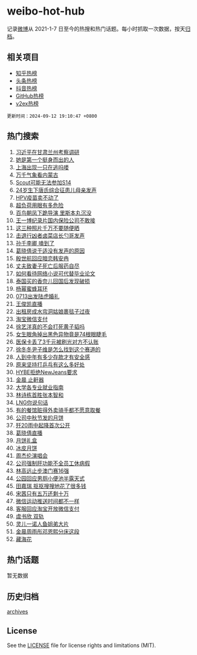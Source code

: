 # weibo-hot-hub

记录[微博](https://www.weibo.com)从 2021-1-7 日至今的热搜和热门话题。每小时抓取一次数据，按天[归档](archives)。

## 相关项目

- [知乎热榜](https://github.com/lonnyzhang423/zhihu-hot-hub)
- [头条热榜](https://github.com/lonnyzhang423/toutiao-hot-hub)
- [抖音热榜](https://github.com/lonnyzhang423/douyin-hot-hub)
- [GitHub热榜](https://github.com/lonnyzhang423/github-hot-hub)
- [v2ex热榜](https://github.com/lonnyzhang423/v2ex-hot-hub)


`更新时间：2024-09-12 19:10:47 +0800`

## 热门搜索

1. [习近平在甘肃兰州考察调研](https://m.weibo.cn/search?containerid=100103type%3D1%26t%3D10%26q%3D%23%E4%B9%A0%E8%BF%91%E5%B9%B3%E5%9C%A8%E7%94%98%E8%82%83%E5%85%B0%E5%B7%9E%E8%80%83%E5%AF%9F%E8%B0%83%E7%A0%94%23&stream_entry_id=51&isnewpage=1&extparam=seat%3D1%26q%3D%2523%25E4%25B9%25A0%25E8%25BF%2591%25E5%25B9%25B3%25E5%259C%25A8%25E7%2594%2598%25E8%2582%2583%25E5%2585%25B0%25E5%25B7%259E%25E8%2580%2583%25E5%25AF%259F%25E8%25B0%2583%25E7%25A0%2594%2523%26dgr%3D0%26cate%3D10103%26pos%3D0%26c_type%3D51%26filter_type%3Drealtimehot%26stream_entry_id%3D51%26display_time%3D1726139446%26pre_seqid%3D17261394460160123689319)
1. [她是第一个挺身而出的人](https://m.weibo.cn/search?containerid=100103type%3D1%26t%3D10%26q%3D%23%E5%A5%B9%E6%98%AF%E7%AC%AC%E4%B8%80%E4%B8%AA%E6%8C%BA%E8%BA%AB%E8%80%8C%E5%87%BA%E7%9A%84%E4%BA%BA%23&stream_entry_id=31&isnewpage=1&extparam=seat%3D1%26q%3D%2523%25E5%25A5%25B9%25E6%2598%25AF%25E7%25AC%25AC%25E4%25B8%2580%25E4%25B8%25AA%25E6%258C%25BA%25E8%25BA%25AB%25E8%2580%258C%25E5%2587%25BA%25E7%259A%2584%25E4%25BA%25BA%2523%26dgr%3D0%26flag%3D2%26filter_type%3Drealtimehot%26realpos%3D1%26c_type%3D31%26cate%3D5001%26band_rank%3D1%26lcate%3D5001%26pos%3D0%26stream_entry_id%3D31%26display_time%3D1726139446%26pre_seqid%3D17261394460160123689319)
1. [上海出现一只在逃吗喽](https://m.weibo.cn/search?containerid=100103type%3D1%26t%3D10%26q%3D%23%E4%B8%8A%E6%B5%B7%E5%87%BA%E7%8E%B0%E4%B8%80%E5%8F%AA%E5%9C%A8%E9%80%83%E5%90%97%E5%96%BD%23&stream_entry_id=31&isnewpage=1&extparam=seat%3D1%26q%3D%2523%25E4%25B8%258A%25E6%25B5%25B7%25E5%2587%25BA%25E7%258E%25B0%25E4%25B8%2580%25E5%258F%25AA%25E5%259C%25A8%25E9%2580%2583%25E5%2590%2597%25E5%2596%25BD%2523%26dgr%3D0%26flag%3D1%26filter_type%3Drealtimehot%26realpos%3D2%26c_type%3D31%26cate%3D5001%26band_rank%3D2%26lcate%3D5001%26pos%3D1%26stream_entry_id%3D31%26display_time%3D1726139446%26pre_seqid%3D17261394460160123689319)
1. [万千气象看内蒙古](https://m.weibo.cn/search?containerid=100103type%3D1%26t%3D10%26q%3D%23%E4%B8%87%E5%8D%83%E6%B0%94%E8%B1%A1%E7%9C%8B%E5%86%85%E8%92%99%E5%8F%A4%23&stream_entry_id=31&isnewpage=1&extparam=seat%3D1%26q%3D%2523%25E4%25B8%2587%25E5%258D%2583%25E6%25B0%2594%25E8%25B1%25A1%25E7%259C%258B%25E5%2586%2585%25E8%2592%2599%25E5%258F%25A4%2523%26dgr%3D0%26flag%3D0%26filter_type%3Drealtimehot%26realpos%3D3%26c_type%3D31%26cate%3D5001%26band_rank%3D3%26lcate%3D5001%26pos%3D2%26stream_entry_id%3D31%26display_time%3D1726139446%26pre_seqid%3D17261394460160123689319)
1. [Scout可能无法参加S14](https://m.weibo.cn/search?containerid=100103type%3D1%26t%3D10%26q%3DScout%E5%8F%AF%E8%83%BD%E6%97%A0%E6%B3%95%E5%8F%82%E5%8A%A0S14&stream_entry_id=31&isnewpage=1&extparam=seat%3D1%26q%3DScout%25E5%258F%25AF%25E8%2583%25BD%25E6%2597%25A0%25E6%25B3%2595%25E5%258F%2582%25E5%258A%25A0S14%26dgr%3D0%26flag%3D1%26filter_type%3Drealtimehot%26realpos%3D4%26c_type%3D31%26cate%3D5001%26band_rank%3D4%26lcate%3D5001%26pos%3D3%26stream_entry_id%3D31%26display_time%3D1726139446%26pre_seqid%3D17261394460160123689319)
1. [24岁生下唐氏综合征患儿母亲发声](https://m.weibo.cn/search?containerid=100103type%3D1%26t%3D10%26q%3D%2324%E5%B2%81%E7%94%9F%E4%B8%8B%E5%94%90%E6%B0%8F%E7%BB%BC%E5%90%88%E5%BE%81%E6%82%A3%E5%84%BF%E6%AF%8D%E4%BA%B2%E5%8F%91%E5%A3%B0%23&stream_entry_id=31&isnewpage=1&extparam=seat%3D1%26q%3D%252324%25E5%25B2%2581%25E7%2594%259F%25E4%25B8%258B%25E5%2594%2590%25E6%25B0%258F%25E7%25BB%25BC%25E5%2590%2588%25E5%25BE%2581%25E6%2582%25A3%25E5%2584%25BF%25E6%25AF%258D%25E4%25BA%25B2%25E5%258F%2591%25E5%25A3%25B0%2523%26dgr%3D0%26flag%3D2%26filter_type%3Drealtimehot%26realpos%3D5%26c_type%3D31%26cate%3D5001%26band_rank%3D5%26lcate%3D5001%26pos%3D4%26stream_entry_id%3D31%26display_time%3D1726139446%26pre_seqid%3D17261394460160123689319)
1. [HPV疫苗卖不动了](https://m.weibo.cn/search?containerid=100103type%3D1%26t%3D10%26q%3D%23HPV%E7%96%AB%E8%8B%97%E5%8D%96%E4%B8%8D%E5%8A%A8%E4%BA%86%23&stream_entry_id=31&isnewpage=1&extparam=seat%3D1%26q%3D%2523HPV%25E7%2596%25AB%25E8%258B%2597%25E5%258D%2596%25E4%25B8%258D%25E5%258A%25A8%25E4%25BA%2586%2523%26dgr%3D0%26flag%3D2%26filter_type%3Drealtimehot%26realpos%3D6%26c_type%3D31%26cate%3D5001%26band_rank%3D6%26lcate%3D5001%26pos%3D5%26stream_entry_id%3D31%26display_time%3D1726139446%26pre_seqid%3D17261394460160123689319)
1. [超负荷用眼有多危险](https://m.weibo.cn/search?containerid=100103type%3D1%26t%3D10%26q%3D%23%E8%B6%85%E8%B4%9F%E8%8D%B7%E7%94%A8%E7%9C%BC%E6%9C%89%E5%A4%9A%E5%8D%B1%E9%99%A9%23&stream_entry_id=31&isnewpage=1&extparam=seat%3D1%26q%3D%2523%25E8%25B6%2585%25E8%25B4%259F%25E8%258D%25B7%25E7%2594%25A8%25E7%259C%25BC%25E6%259C%2589%25E5%25A4%259A%25E5%258D%25B1%25E9%2599%25A9%2523%26dgr%3D0%26adid%3D254818%26filter_type%3Drealtimehot%26c_type%3D31%26is_ad_pos%3D1%26lcate%3D5001%26cate%3D5001%26band_rank%3D7%26pos%3D6%26topic_ad%3D1%26stream_entry_id%3D31%26display_time%3D1726139446%26pre_seqid%3D17261394460160123689319)
1. [百鸟朝凤下跪导演 里斯本丸沉没](https://m.weibo.cn/search?containerid=100103type%3D1%26t%3D10%26q%3D%E7%99%BE%E9%B8%9F%E6%9C%9D%E5%87%A4%E4%B8%8B%E8%B7%AA%E5%AF%BC%E6%BC%94+%E9%87%8C%E6%96%AF%E6%9C%AC%E4%B8%B8%E6%B2%89%E6%B2%A1&stream_entry_id=31&isnewpage=1&extparam=seat%3D1%26q%3D%25E7%2599%25BE%25E9%25B8%259F%25E6%259C%259D%25E5%2587%25A4%25E4%25B8%258B%25E8%25B7%25AA%25E5%25AF%25BC%25E6%25BC%2594%2520%25E9%2587%258C%25E6%2596%25AF%25E6%259C%25AC%25E4%25B8%25B8%25E6%25B2%2589%25E6%25B2%25A1%26dgr%3D0%26flag%3D2%26filter_type%3Drealtimehot%26realpos%3D7%26c_type%3D31%26cate%3D5001%26band_rank%3D7%26lcate%3D5001%26pos%3D7%26stream_entry_id%3D31%26display_time%3D1726139446%26pre_seqid%3D17261394460160123689319)
1. [王一博纪录片国内保险公司不敢接](https://m.weibo.cn/search?containerid=100103type%3D1%26t%3D10%26q%3D%E7%8E%8B%E4%B8%80%E5%8D%9A%E7%BA%AA%E5%BD%95%E7%89%87%E5%9B%BD%E5%86%85%E4%BF%9D%E9%99%A9%E5%85%AC%E5%8F%B8%E4%B8%8D%E6%95%A2%E6%8E%A5&stream_entry_id=31&isnewpage=1&extparam=seat%3D1%26q%3D%25E7%258E%258B%25E4%25B8%2580%25E5%258D%259A%25E7%25BA%25AA%25E5%25BD%2595%25E7%2589%2587%25E5%259B%25BD%25E5%2586%2585%25E4%25BF%259D%25E9%2599%25A9%25E5%2585%25AC%25E5%258F%25B8%25E4%25B8%258D%25E6%2595%25A2%25E6%258E%25A5%26dgr%3D0%26flag%3D1%26filter_type%3Drealtimehot%26realpos%3D8%26c_type%3D31%26cate%3D5001%26band_rank%3D8%26lcate%3D5001%26pos%3D8%26stream_entry_id%3D31%26display_time%3D1726139446%26pre_seqid%3D17261394460160123689319)
1. [这三种照片千万不要随便晒](https://m.weibo.cn/search?containerid=100103type%3D1%26t%3D10%26q%3D%23%E8%BF%99%E4%B8%89%E7%A7%8D%E7%85%A7%E7%89%87%E5%8D%83%E4%B8%87%E4%B8%8D%E8%A6%81%E9%9A%8F%E4%BE%BF%E6%99%92%23&stream_entry_id=31&isnewpage=1&extparam=seat%3D1%26q%3D%2523%25E8%25BF%2599%25E4%25B8%2589%25E7%25A7%258D%25E7%2585%25A7%25E7%2589%2587%25E5%258D%2583%25E4%25B8%2587%25E4%25B8%258D%25E8%25A6%2581%25E9%259A%258F%25E4%25BE%25BF%25E6%2599%2592%2523%26dgr%3D0%26flag%3D0%26filter_type%3Drealtimehot%26realpos%3D9%26c_type%3D31%26cate%3D5001%26band_rank%3D9%26lcate%3D5001%26pos%3D9%26stream_entry_id%3D31%26display_time%3D1726139446%26pre_seqid%3D17261394460160123689319)
1. [击退行凶者卤菜店长勺哥发声](https://m.weibo.cn/search?containerid=100103type%3D1%26t%3D10%26q%3D%23%E5%87%BB%E9%80%80%E8%A1%8C%E5%87%B6%E8%80%85%E5%8D%A4%E8%8F%9C%E5%BA%97%E9%95%BF%E5%8B%BA%E5%93%A5%E5%8F%91%E5%A3%B0%23&stream_entry_id=31&isnewpage=1&extparam=seat%3D1%26q%3D%2523%25E5%2587%25BB%25E9%2580%2580%25E8%25A1%258C%25E5%2587%25B6%25E8%2580%2585%25E5%258D%25A4%25E8%258F%259C%25E5%25BA%2597%25E9%2595%25BF%25E5%258B%25BA%25E5%2593%25A5%25E5%258F%2591%25E5%25A3%25B0%2523%26dgr%3D0%26flag%3D32768%26filter_type%3Drealtimehot%26realpos%3D10%26c_type%3D31%26cate%3D5001%26band_rank%3D10%26lcate%3D5001%26pos%3D10%26stream_entry_id%3D31%26display_time%3D1726139446%26pre_seqid%3D17261394460160123689319)
1. [孙千李卿 嗑到了](https://m.weibo.cn/search?containerid=100103type%3D1%26t%3D10%26q%3D%E5%AD%99%E5%8D%83%E6%9D%8E%E5%8D%BF+%E5%97%91%E5%88%B0%E4%BA%86&stream_entry_id=31&isnewpage=1&extparam=seat%3D1%26q%3D%25E5%25AD%2599%25E5%258D%2583%25E6%259D%258E%25E5%258D%25BF%2520%25E5%2597%2591%25E5%2588%25B0%25E4%25BA%2586%26dgr%3D0%26flag%3D1%26filter_type%3Drealtimehot%26realpos%3D11%26c_type%3D31%26cate%3D5001%26band_rank%3D11%26lcate%3D5001%26pos%3D11%26stream_entry_id%3D31%26display_time%3D1726139446%26pre_seqid%3D17261394460160123689319)
1. [葛晓倩说于适没有发声的原因](https://m.weibo.cn/search?containerid=100103type%3D1%26t%3D10%26q%3D%23%E8%91%9B%E6%99%93%E5%80%A9%E8%AF%B4%E4%BA%8E%E9%80%82%E6%B2%A1%E6%9C%89%E5%8F%91%E5%A3%B0%E7%9A%84%E5%8E%9F%E5%9B%A0%23&stream_entry_id=31&isnewpage=1&extparam=seat%3D1%26q%3D%2523%25E8%2591%259B%25E6%2599%2593%25E5%2580%25A9%25E8%25AF%25B4%25E4%25BA%258E%25E9%2580%2582%25E6%25B2%25A1%25E6%259C%2589%25E5%258F%2591%25E5%25A3%25B0%25E7%259A%2584%25E5%258E%259F%25E5%259B%25A0%2523%26dgr%3D0%26flag%3D1%26filter_type%3Drealtimehot%26realpos%3D12%26c_type%3D31%26cate%3D5001%26band_rank%3D12%26lcate%3D5001%26pos%3D12%26stream_entry_id%3D31%26display_time%3D1726139446%26pre_seqid%3D17261394460160123689319)
1. [殷世航回应暗恋韩安冉](https://m.weibo.cn/search?containerid=100103type%3D1%26t%3D10%26q%3D%23%E6%AE%B7%E4%B8%96%E8%88%AA%E5%9B%9E%E5%BA%94%E6%9A%97%E6%81%8B%E9%9F%A9%E5%AE%89%E5%86%89%23&stream_entry_id=31&isnewpage=1&extparam=seat%3D1%26q%3D%2523%25E6%25AE%25B7%25E4%25B8%2596%25E8%2588%25AA%25E5%259B%259E%25E5%25BA%2594%25E6%259A%2597%25E6%2581%258B%25E9%259F%25A9%25E5%25AE%2589%25E5%2586%2589%2523%26dgr%3D0%26flag%3D1%26filter_type%3Drealtimehot%26realpos%3D13%26c_type%3D31%26cate%3D5001%26band_rank%3D13%26lcate%3D5001%26pos%3D13%26stream_entry_id%3D31%26display_time%3D1726139446%26pre_seqid%3D17261394460160123689319)
1. [丈夫致妻子死亡后服药自尽](https://m.weibo.cn/search?containerid=100103type%3D1%26t%3D10%26q%3D%23%E4%B8%88%E5%A4%AB%E8%87%B4%E5%A6%BB%E5%AD%90%E6%AD%BB%E4%BA%A1%E5%90%8E%E6%9C%8D%E8%8D%AF%E8%87%AA%E5%B0%BD%23&stream_entry_id=31&isnewpage=1&extparam=seat%3D1%26q%3D%2523%25E4%25B8%2588%25E5%25A4%25AB%25E8%2587%25B4%25E5%25A6%25BB%25E5%25AD%2590%25E6%25AD%25BB%25E4%25BA%25A1%25E5%2590%258E%25E6%259C%258D%25E8%258D%25AF%25E8%2587%25AA%25E5%25B0%25BD%2523%26dgr%3D0%26flag%3D0%26filter_type%3Drealtimehot%26realpos%3D14%26c_type%3D31%26cate%3D5001%26band_rank%3D14%26lcate%3D5001%26pos%3D14%26stream_entry_id%3D31%26display_time%3D1726139446%26pre_seqid%3D17261394460160123689319)
1. [如何看待网络小说可代替毕业论文](https://m.weibo.cn/search?containerid=100103type%3D1%26t%3D10%26q%3D%23%E5%A6%82%E4%BD%95%E7%9C%8B%E5%BE%85%E7%BD%91%E7%BB%9C%E5%B0%8F%E8%AF%B4%E5%8F%AF%E4%BB%A3%E6%9B%BF%E6%AF%95%E4%B8%9A%E8%AE%BA%E6%96%87%23&stream_entry_id=31&isnewpage=1&extparam=seat%3D1%26q%3D%2523%25E5%25A6%2582%25E4%25BD%2595%25E7%259C%258B%25E5%25BE%2585%25E7%25BD%2591%25E7%25BB%259C%25E5%25B0%258F%25E8%25AF%25B4%25E5%258F%25AF%25E4%25BB%25A3%25E6%259B%25BF%25E6%25AF%2595%25E4%25B8%259A%25E8%25AE%25BA%25E6%2596%2587%2523%26dgr%3D0%26flag%3D1%26filter_type%3Drealtimehot%26realpos%3D15%26c_type%3D31%26cate%3D5001%26band_rank%3D15%26lcate%3D5001%26pos%3D15%26stream_entry_id%3D31%26display_time%3D1726139446%26pre_seqid%3D17261394460160123689319)
1. [泰国买的香奈儿回国后发现破损](https://m.weibo.cn/search?containerid=100103type%3D1%26t%3D10%26q%3D%23%E6%B3%B0%E5%9B%BD%E4%B9%B0%E7%9A%84%E9%A6%99%E5%A5%88%E5%84%BF%E5%9B%9E%E5%9B%BD%E5%90%8E%E5%8F%91%E7%8E%B0%E7%A0%B4%E6%8D%9F%23&stream_entry_id=31&isnewpage=1&extparam=seat%3D1%26q%3D%2523%25E6%25B3%25B0%25E5%259B%25BD%25E4%25B9%25B0%25E7%259A%2584%25E9%25A6%2599%25E5%25A5%2588%25E5%2584%25BF%25E5%259B%259E%25E5%259B%25BD%25E5%2590%258E%25E5%258F%2591%25E7%258E%25B0%25E7%25A0%25B4%25E6%258D%259F%2523%26dgr%3D0%26flag%3D1%26filter_type%3Drealtimehot%26realpos%3D16%26c_type%3D31%26cate%3D5001%26band_rank%3D16%26lcate%3D5001%26pos%3D16%26stream_entry_id%3D31%26display_time%3D1726139446%26pre_seqid%3D17261394460160123689319)
1. [杨幂蜜蜂耳环](https://m.weibo.cn/search?containerid=100103type%3D1%26t%3D10%26q%3D%23%E6%9D%A8%E5%B9%82%E8%9C%9C%E8%9C%82%E8%80%B3%E7%8E%AF%23&stream_entry_id=31&isnewpage=1&extparam=seat%3D1%26q%3D%2523%25E6%259D%25A8%25E5%25B9%2582%25E8%259C%259C%25E8%259C%2582%25E8%2580%25B3%25E7%258E%25AF%2523%26dgr%3D0%26flag%3D0%26filter_type%3Drealtimehot%26realpos%3D17%26c_type%3D31%26cate%3D5001%26band_rank%3D17%26lcate%3D5001%26pos%3D17%26stream_entry_id%3D31%26display_time%3D1726139446%26pre_seqid%3D17261394460160123689319)
1. [0713出发陆虎婚礼](https://m.weibo.cn/search?containerid=100103type%3D1%26t%3D10%26q%3D0713%E5%87%BA%E5%8F%91%E9%99%86%E8%99%8E%E5%A9%9A%E7%A4%BC&stream_entry_id=31&isnewpage=1&extparam=seat%3D1%26q%3D0713%25E5%2587%25BA%25E5%258F%2591%25E9%2599%2586%25E8%2599%258E%25E5%25A9%259A%25E7%25A4%25BC%26dgr%3D0%26flag%3D0%26filter_type%3Drealtimehot%26realpos%3D18%26c_type%3D31%26cate%3D5001%26band_rank%3D18%26lcate%3D5001%26pos%3D18%26stream_entry_id%3D31%26display_time%3D1726139446%26pre_seqid%3D17261394460160123689319)
1. [王俊凯直播](https://m.weibo.cn/search?containerid=100103type%3D1%26t%3D10%26q%3D%E7%8E%8B%E4%BF%8A%E5%87%AF%E7%9B%B4%E6%92%AD&stream_entry_id=31&isnewpage=1&extparam=seat%3D1%26q%3D%25E7%258E%258B%25E4%25BF%258A%25E5%2587%25AF%25E7%259B%25B4%25E6%2592%25AD%26dgr%3D0%26flag%3D1%26filter_type%3Drealtimehot%26realpos%3D19%26c_type%3D31%26cate%3D5001%26band_rank%3D19%26lcate%3D5001%26pos%3D19%26stream_entry_id%3D31%26display_time%3D1726139446%26pre_seqid%3D17261394460160123689319)
1. [出租房成水帘洞姑娘裹毯子过夜](https://m.weibo.cn/search?containerid=100103type%3D1%26t%3D10%26q%3D%23%E5%87%BA%E7%A7%9F%E6%88%BF%E6%88%90%E6%B0%B4%E5%B8%98%E6%B4%9E%E5%A7%91%E5%A8%98%E8%A3%B9%E6%AF%AF%E5%AD%90%E8%BF%87%E5%A4%9C%23&stream_entry_id=31&isnewpage=1&extparam=seat%3D1%26q%3D%2523%25E5%2587%25BA%25E7%25A7%259F%25E6%2588%25BF%25E6%2588%2590%25E6%25B0%25B4%25E5%25B8%2598%25E6%25B4%259E%25E5%25A7%2591%25E5%25A8%2598%25E8%25A3%25B9%25E6%25AF%25AF%25E5%25AD%2590%25E8%25BF%2587%25E5%25A4%259C%2523%26dgr%3D0%26flag%3D1%26filter_type%3Drealtimehot%26realpos%3D20%26c_type%3D31%26cate%3D5001%26band_rank%3D20%26lcate%3D5001%26pos%3D20%26stream_entry_id%3D31%26display_time%3D1726139446%26pre_seqid%3D17261394460160123689319)
1. [淘宝微信支付](https://m.weibo.cn/search?containerid=100103type%3D1%26t%3D10%26q%3D%E6%B7%98%E5%AE%9D%E5%BE%AE%E4%BF%A1%E6%94%AF%E4%BB%98&stream_entry_id=31&isnewpage=1&extparam=seat%3D1%26q%3D%25E6%25B7%2598%25E5%25AE%259D%25E5%25BE%25AE%25E4%25BF%25A1%25E6%2594%25AF%25E4%25BB%2598%26dgr%3D0%26flag%3D2%26filter_type%3Drealtimehot%26realpos%3D21%26c_type%3D31%26cate%3D5001%26band_rank%3D21%26lcate%3D5001%26pos%3D21%26stream_entry_id%3D31%26display_time%3D1726139446%26pre_seqid%3D17261394460160123689319)
1. [徐艺洋真的不会打死黄子韬吗](https://m.weibo.cn/search?containerid=100103type%3D1%26t%3D10%26q%3D%23%E5%BE%90%E8%89%BA%E6%B4%8B%E7%9C%9F%E7%9A%84%E4%B8%8D%E4%BC%9A%E6%89%93%E6%AD%BB%E9%BB%84%E5%AD%90%E9%9F%AC%E5%90%97%23&stream_entry_id=31&isnewpage=1&extparam=seat%3D1%26q%3D%2523%25E5%25BE%2590%25E8%2589%25BA%25E6%25B4%258B%25E7%259C%259F%25E7%259A%2584%25E4%25B8%258D%25E4%25BC%259A%25E6%2589%2593%25E6%25AD%25BB%25E9%25BB%2584%25E5%25AD%2590%25E9%259F%25AC%25E5%2590%2597%2523%26dgr%3D0%26flag%3D1%26filter_type%3Drealtimehot%26realpos%3D22%26c_type%3D31%26cate%3D5001%26band_rank%3D22%26lcate%3D5001%26pos%3D22%26stream_entry_id%3D31%26display_time%3D1726139446%26pre_seqid%3D17261394460160123689319)
1. [女生眼角掉出黑色异物竟是74根眼睫毛](https://m.weibo.cn/search?containerid=100103type%3D1%26t%3D10%26q%3D%23%E5%A5%B3%E7%94%9F%E7%9C%BC%E8%A7%92%E6%8E%89%E5%87%BA%E9%BB%91%E8%89%B2%E5%BC%82%E7%89%A9%E7%AB%9F%E6%98%AF74%E6%A0%B9%E7%9C%BC%E7%9D%AB%E6%AF%9B%23&stream_entry_id=31&isnewpage=1&extparam=seat%3D1%26q%3D%2523%25E5%25A5%25B3%25E7%2594%259F%25E7%259C%25BC%25E8%25A7%2592%25E6%258E%2589%25E5%2587%25BA%25E9%25BB%2591%25E8%2589%25B2%25E5%25BC%2582%25E7%2589%25A9%25E7%25AB%259F%25E6%2598%25AF74%25E6%25A0%25B9%25E7%259C%25BC%25E7%259D%25AB%25E6%25AF%259B%2523%26dgr%3D0%26flag%3D0%26filter_type%3Drealtimehot%26realpos%3D23%26c_type%3D31%26cate%3D5001%26band_rank%3D23%26lcate%3D5001%26pos%3D23%26stream_entry_id%3D31%26display_time%3D1726139446%26pre_seqid%3D17261394460160123689319)
1. [医保卡丢了3千元被刷光对方不认账](https://m.weibo.cn/search?containerid=100103type%3D1%26t%3D10%26q%3D%23%E5%8C%BB%E4%BF%9D%E5%8D%A1%E4%B8%A2%E4%BA%863%E5%8D%83%E5%85%83%E8%A2%AB%E5%88%B7%E5%85%89%E5%AF%B9%E6%96%B9%E4%B8%8D%E8%AE%A4%E8%B4%A6%23&stream_entry_id=31&isnewpage=1&extparam=seat%3D1%26q%3D%2523%25E5%258C%25BB%25E4%25BF%259D%25E5%258D%25A1%25E4%25B8%25A2%25E4%25BA%25863%25E5%258D%2583%25E5%2585%2583%25E8%25A2%25AB%25E5%2588%25B7%25E5%2585%2589%25E5%25AF%25B9%25E6%2596%25B9%25E4%25B8%258D%25E8%25AE%25A4%25E8%25B4%25A6%2523%26dgr%3D0%26flag%3D0%26filter_type%3Drealtimehot%26realpos%3D24%26c_type%3D31%26cate%3D5001%26band_rank%3D24%26lcate%3D5001%26pos%3D24%26stream_entry_id%3D31%26display_time%3D1726139446%26pre_seqid%3D17261394460160123689319)
1. [徐冬冬尹子维是怎么找到这个赛道的](https://m.weibo.cn/search?containerid=100103type%3D1%26t%3D10%26q%3D%E5%BE%90%E5%86%AC%E5%86%AC%E5%B0%B9%E5%AD%90%E7%BB%B4%E6%98%AF%E6%80%8E%E4%B9%88%E6%89%BE%E5%88%B0%E8%BF%99%E4%B8%AA%E8%B5%9B%E9%81%93%E7%9A%84&stream_entry_id=31&isnewpage=1&extparam=seat%3D1%26q%3D%25E5%25BE%2590%25E5%2586%25AC%25E5%2586%25AC%25E5%25B0%25B9%25E5%25AD%2590%25E7%25BB%25B4%25E6%2598%25AF%25E6%2580%258E%25E4%25B9%2588%25E6%2589%25BE%25E5%2588%25B0%25E8%25BF%2599%25E4%25B8%25AA%25E8%25B5%259B%25E9%2581%2593%25E7%259A%2584%26dgr%3D0%26flag%3D1%26filter_type%3Drealtimehot%26realpos%3D25%26c_type%3D31%26cate%3D5001%26band_rank%3D25%26lcate%3D5001%26pos%3D25%26stream_entry_id%3D31%26display_time%3D1726139446%26pre_seqid%3D17261394460160123689319)
1. [人到中年有多少存款才有安全感](https://m.weibo.cn/search?containerid=100103type%3D1%26t%3D10%26q%3D%23%E4%BA%BA%E5%88%B0%E4%B8%AD%E5%B9%B4%E6%9C%89%E5%A4%9A%E5%B0%91%E5%AD%98%E6%AC%BE%E6%89%8D%E6%9C%89%E5%AE%89%E5%85%A8%E6%84%9F%23&stream_entry_id=31&isnewpage=1&extparam=seat%3D1%26q%3D%2523%25E4%25BA%25BA%25E5%2588%25B0%25E4%25B8%25AD%25E5%25B9%25B4%25E6%259C%2589%25E5%25A4%259A%25E5%25B0%2591%25E5%25AD%2598%25E6%25AC%25BE%25E6%2589%258D%25E6%259C%2589%25E5%25AE%2589%25E5%2585%25A8%25E6%2584%259F%2523%26dgr%3D0%26flag%3D0%26filter_type%3Drealtimehot%26realpos%3D26%26c_type%3D31%26cate%3D5001%26band_rank%3D26%26lcate%3D5001%26pos%3D26%26stream_entry_id%3D31%26display_time%3D1726139446%26pre_seqid%3D17261394460160123689319)
1. [原来坚持打乒乓有这么多好处](https://m.weibo.cn/search?containerid=100103type%3D1%26t%3D10%26q%3D%23%E5%8E%9F%E6%9D%A5%E5%9D%9A%E6%8C%81%E6%89%93%E4%B9%92%E4%B9%93%E6%9C%89%E8%BF%99%E4%B9%88%E5%A4%9A%E5%A5%BD%E5%A4%84%23&stream_entry_id=31&isnewpage=1&extparam=seat%3D1%26q%3D%2523%25E5%258E%259F%25E6%259D%25A5%25E5%259D%259A%25E6%258C%2581%25E6%2589%2593%25E4%25B9%2592%25E4%25B9%2593%25E6%259C%2589%25E8%25BF%2599%25E4%25B9%2588%25E5%25A4%259A%25E5%25A5%25BD%25E5%25A4%2584%2523%26dgr%3D0%26flag%3D1%26filter_type%3Drealtimehot%26realpos%3D27%26c_type%3D31%26cate%3D5001%26band_rank%3D27%26lcate%3D5001%26pos%3D27%26stream_entry_id%3D31%26display_time%3D1726139446%26pre_seqid%3D17261394460160123689319)
1. [HYBE拒绝NewJeans要求](https://m.weibo.cn/search?containerid=100103type%3D1%26t%3D10%26q%3D%23HYBE%E6%8B%92%E7%BB%9DNewJeans%E8%A6%81%E6%B1%82%23&stream_entry_id=31&isnewpage=1&extparam=seat%3D1%26q%3D%2523HYBE%25E6%258B%2592%25E7%25BB%259DNewJeans%25E8%25A6%2581%25E6%25B1%2582%2523%26dgr%3D0%26flag%3D0%26filter_type%3Drealtimehot%26realpos%3D28%26c_type%3D31%26cate%3D5001%26band_rank%3D28%26lcate%3D5001%26pos%3D28%26stream_entry_id%3D31%26display_time%3D1726139446%26pre_seqid%3D17261394460160123689319)
1. [金晨 止鼾器](https://m.weibo.cn/search?containerid=100103type%3D1%26t%3D10%26q%3D%E9%87%91%E6%99%A8+%E6%AD%A2%E9%BC%BE%E5%99%A8&stream_entry_id=31&isnewpage=1&extparam=seat%3D1%26q%3D%25E9%2587%2591%25E6%2599%25A8%2520%25E6%25AD%25A2%25E9%25BC%25BE%25E5%2599%25A8%26dgr%3D0%26flag%3D0%26filter_type%3Drealtimehot%26realpos%3D29%26c_type%3D31%26cate%3D5001%26band_rank%3D29%26lcate%3D5001%26pos%3D29%26stream_entry_id%3D31%26display_time%3D1726139446%26pre_seqid%3D17261394460160123689319)
1. [大学各专业就业指南](https://m.weibo.cn/search?containerid=100103type%3D1%26t%3D10%26q%3D%E5%A4%A7%E5%AD%A6%E5%90%84%E4%B8%93%E4%B8%9A%E5%B0%B1%E4%B8%9A%E6%8C%87%E5%8D%97&stream_entry_id=31&isnewpage=1&extparam=seat%3D1%26q%3D%25E5%25A4%25A7%25E5%25AD%25A6%25E5%2590%2584%25E4%25B8%2593%25E4%25B8%259A%25E5%25B0%25B1%25E4%25B8%259A%25E6%258C%2587%25E5%258D%2597%26dgr%3D0%26flag%3D1%26filter_type%3Drealtimehot%26realpos%3D30%26c_type%3D31%26cate%3D5001%26band_rank%3D30%26lcate%3D5001%26pos%3D30%26stream_entry_id%3D31%26display_time%3D1726139446%26pre_seqid%3D17261394460160123689319)
1. [林诗栋首胜张本智和](https://m.weibo.cn/search?containerid=100103type%3D1%26t%3D10%26q%3D%23%E6%9E%97%E8%AF%97%E6%A0%8B%E9%A6%96%E8%83%9C%E5%BC%A0%E6%9C%AC%E6%99%BA%E5%92%8C%23&stream_entry_id=31&isnewpage=1&extparam=seat%3D1%26q%3D%2523%25E6%259E%2597%25E8%25AF%2597%25E6%25A0%258B%25E9%25A6%2596%25E8%2583%259C%25E5%25BC%25A0%25E6%259C%25AC%25E6%2599%25BA%25E5%2592%258C%2523%26dgr%3D0%26flag%3D0%26filter_type%3Drealtimehot%26realpos%3D31%26c_type%3D31%26cate%3D5001%26band_rank%3D31%26lcate%3D5001%26pos%3D31%26stream_entry_id%3D31%26display_time%3D1726139446%26pre_seqid%3D17261394460160123689319)
1. [LNG你说句话](https://m.weibo.cn/search?containerid=100103type%3D1%26t%3D10%26q%3DLNG%E4%BD%A0%E8%AF%B4%E5%8F%A5%E8%AF%9D&stream_entry_id=31&isnewpage=1&extparam=seat%3D1%26q%3DLNG%25E4%25BD%25A0%25E8%25AF%25B4%25E5%258F%25A5%25E8%25AF%259D%26dgr%3D0%26flag%3D1%26filter_type%3Drealtimehot%26realpos%3D32%26c_type%3D31%26cate%3D5001%26band_rank%3D32%26lcate%3D5001%26pos%3D32%26stream_entry_id%3D31%26display_time%3D1726139446%26pre_seqid%3D17261394460160123689319)
1. [有的餐馆脏得外卖骑手都不愿意取餐](https://m.weibo.cn/search?containerid=100103type%3D1%26t%3D10%26q%3D%23%E6%9C%89%E7%9A%84%E9%A4%90%E9%A6%86%E8%84%8F%E5%BE%97%E5%A4%96%E5%8D%96%E9%AA%91%E6%89%8B%E9%83%BD%E4%B8%8D%E6%84%BF%E6%84%8F%E5%8F%96%E9%A4%90%23&stream_entry_id=31&isnewpage=1&extparam=seat%3D1%26q%3D%2523%25E6%259C%2589%25E7%259A%2584%25E9%25A4%2590%25E9%25A6%2586%25E8%2584%258F%25E5%25BE%2597%25E5%25A4%2596%25E5%258D%2596%25E9%25AA%2591%25E6%2589%258B%25E9%2583%25BD%25E4%25B8%258D%25E6%2584%25BF%25E6%2584%258F%25E5%258F%2596%25E9%25A4%2590%2523%26dgr%3D0%26flag%3D0%26filter_type%3Drealtimehot%26realpos%3D33%26c_type%3D31%26cate%3D5001%26band_rank%3D33%26lcate%3D5001%26pos%3D33%26stream_entry_id%3D31%26display_time%3D1726139446%26pre_seqid%3D17261394460160123689319)
1. [公司中秋节发的月饼](https://m.weibo.cn/search?containerid=100103type%3D1%26t%3D10%26q%3D%E5%85%AC%E5%8F%B8%E4%B8%AD%E7%A7%8B%E8%8A%82%E5%8F%91%E7%9A%84%E6%9C%88%E9%A5%BC&stream_entry_id=31&isnewpage=1&extparam=seat%3D1%26q%3D%25E5%2585%25AC%25E5%258F%25B8%25E4%25B8%25AD%25E7%25A7%258B%25E8%258A%2582%25E5%258F%2591%25E7%259A%2584%25E6%259C%2588%25E9%25A5%25BC%26dgr%3D0%26flag%3D1%26filter_type%3Drealtimehot%26realpos%3D34%26c_type%3D31%26cate%3D5001%26band_rank%3D34%26lcate%3D5001%26pos%3D34%26stream_entry_id%3D31%26display_time%3D1726139446%26pre_seqid%3D17261394460160123689319)
1. [歼20雨中起降首次公开](https://m.weibo.cn/search?containerid=100103type%3D1%26t%3D10%26q%3D%23%E6%AD%BC20%E9%9B%A8%E4%B8%AD%E8%B5%B7%E9%99%8D%E9%A6%96%E6%AC%A1%E5%85%AC%E5%BC%80%23&stream_entry_id=31&isnewpage=1&extparam=seat%3D1%26q%3D%2523%25E6%25AD%25BC20%25E9%259B%25A8%25E4%25B8%25AD%25E8%25B5%25B7%25E9%2599%258D%25E9%25A6%2596%25E6%25AC%25A1%25E5%2585%25AC%25E5%25BC%2580%2523%26dgr%3D0%26flag%3D1%26filter_type%3Drealtimehot%26realpos%3D35%26c_type%3D31%26cate%3D5001%26band_rank%3D35%26lcate%3D5001%26pos%3D35%26stream_entry_id%3D31%26display_time%3D1726139446%26pre_seqid%3D17261394460160123689319)
1. [葛晓倩直播](https://m.weibo.cn/search?containerid=100103type%3D1%26t%3D10%26q%3D%23%E8%91%9B%E6%99%93%E5%80%A9%E7%9B%B4%E6%92%AD%23&stream_entry_id=31&isnewpage=1&extparam=seat%3D1%26q%3D%2523%25E8%2591%259B%25E6%2599%2593%25E5%2580%25A9%25E7%259B%25B4%25E6%2592%25AD%2523%26dgr%3D0%26flag%3D1%26filter_type%3Drealtimehot%26realpos%3D36%26c_type%3D31%26cate%3D5001%26band_rank%3D36%26lcate%3D5001%26pos%3D36%26stream_entry_id%3D31%26display_time%3D1726139446%26pre_seqid%3D17261394460160123689319)
1. [月饼礼盒](https://m.weibo.cn/search?containerid=100103type%3D1%26t%3D10%26q%3D%E6%9C%88%E9%A5%BC%E7%A4%BC%E7%9B%92&stream_entry_id=31&isnewpage=1&extparam=seat%3D1%26q%3D%25E6%259C%2588%25E9%25A5%25BC%25E7%25A4%25BC%25E7%259B%2592%26dgr%3D0%26flag%3D1%26filter_type%3Drealtimehot%26realpos%3D37%26c_type%3D31%26cate%3D5001%26band_rank%3D37%26lcate%3D5001%26pos%3D37%26stream_entry_id%3D31%26display_time%3D1726139446%26pre_seqid%3D17261394460160123689319)
1. [冰皮月饼](https://m.weibo.cn/search?containerid=100103type%3D1%26t%3D10%26q%3D%E5%86%B0%E7%9A%AE%E6%9C%88%E9%A5%BC&stream_entry_id=31&isnewpage=1&extparam=seat%3D1%26q%3D%25E5%2586%25B0%25E7%259A%25AE%25E6%259C%2588%25E9%25A5%25BC%26dgr%3D0%26flag%3D1%26filter_type%3Drealtimehot%26realpos%3D38%26c_type%3D31%26cate%3D5001%26band_rank%3D38%26lcate%3D5001%26pos%3D38%26stream_entry_id%3D31%26display_time%3D1726139446%26pre_seqid%3D17261394460160123689319)
1. [周杰伦演唱会](https://m.weibo.cn/search?containerid=100103type%3D1%26t%3D10%26q%3D%E5%91%A8%E6%9D%B0%E4%BC%A6%E6%BC%94%E5%94%B1%E4%BC%9A&stream_entry_id=31&isnewpage=1&extparam=seat%3D1%26q%3D%25E5%2591%25A8%25E6%259D%25B0%25E4%25BC%25A6%25E6%25BC%2594%25E5%2594%25B1%25E4%25BC%259A%26dgr%3D0%26flag%3D1%26filter_type%3Drealtimehot%26realpos%3D39%26c_type%3D31%26cate%3D5001%26band_rank%3D39%26lcate%3D5001%26pos%3D39%26stream_entry_id%3D31%26display_time%3D1726139446%26pre_seqid%3D17261394460160123689319)
1. [公司强制肝功能不全员工休病假](https://m.weibo.cn/search?containerid=100103type%3D1%26t%3D10%26q%3D%23%E5%85%AC%E5%8F%B8%E5%BC%BA%E5%88%B6%E8%82%9D%E5%8A%9F%E8%83%BD%E4%B8%8D%E5%85%A8%E5%91%98%E5%B7%A5%E4%BC%91%E7%97%85%E5%81%87%23&stream_entry_id=31&isnewpage=1&extparam=seat%3D1%26q%3D%2523%25E5%2585%25AC%25E5%258F%25B8%25E5%25BC%25BA%25E5%2588%25B6%25E8%2582%259D%25E5%258A%259F%25E8%2583%25BD%25E4%25B8%258D%25E5%2585%25A8%25E5%2591%2598%25E5%25B7%25A5%25E4%25BC%2591%25E7%2597%2585%25E5%2581%2587%2523%26dgr%3D0%26flag%3D1%26filter_type%3Drealtimehot%26realpos%3D40%26c_type%3D31%26cate%3D5001%26band_rank%3D40%26lcate%3D5001%26pos%3D40%26stream_entry_id%3D31%26display_time%3D1726139446%26pre_seqid%3D17261394460160123689319)
1. [林高远止步澳门赛16强](https://m.weibo.cn/search?containerid=100103type%3D1%26t%3D10%26q%3D%23%E6%9E%97%E9%AB%98%E8%BF%9C%E6%AD%A2%E6%AD%A5%E6%BE%B3%E9%97%A8%E8%B5%9B16%E5%BC%BA%23&stream_entry_id=31&isnewpage=1&extparam=seat%3D1%26q%3D%2523%25E6%259E%2597%25E9%25AB%2598%25E8%25BF%259C%25E6%25AD%25A2%25E6%25AD%25A5%25E6%25BE%25B3%25E9%2597%25A8%25E8%25B5%259B16%25E5%25BC%25BA%2523%26dgr%3D0%26flag%3D0%26filter_type%3Drealtimehot%26realpos%3D41%26c_type%3D31%26cate%3D5001%26band_rank%3D41%26lcate%3D5001%26pos%3D41%26stream_entry_id%3D31%26display_time%3D1726139446%26pre_seqid%3D17261394460160123689319)
1. [公园回应男厕小便池半露天式](https://m.weibo.cn/search?containerid=100103type%3D1%26t%3D10%26q%3D%23%E5%85%AC%E5%9B%AD%E5%9B%9E%E5%BA%94%E7%94%B7%E5%8E%95%E5%B0%8F%E4%BE%BF%E6%B1%A0%E5%8D%8A%E9%9C%B2%E5%A4%A9%E5%BC%8F%23&stream_entry_id=31&isnewpage=1&extparam=seat%3D1%26q%3D%2523%25E5%2585%25AC%25E5%259B%25AD%25E5%259B%259E%25E5%25BA%2594%25E7%2594%25B7%25E5%258E%2595%25E5%25B0%258F%25E4%25BE%25BF%25E6%25B1%25A0%25E5%258D%258A%25E9%259C%25B2%25E5%25A4%25A9%25E5%25BC%258F%2523%26dgr%3D0%26flag%3D0%26filter_type%3Drealtimehot%26realpos%3D42%26c_type%3D31%26cate%3D5001%26band_rank%3D42%26lcate%3D5001%26pos%3D42%26stream_entry_id%3D31%26display_time%3D1726139446%26pre_seqid%3D17261394460160123689319)
1. [田嘉瑞 抠抠搜搜地花了很多钱](https://m.weibo.cn/search?containerid=100103type%3D1%26t%3D10%26q%3D%E7%94%B0%E5%98%89%E7%91%9E+%E6%8A%A0%E6%8A%A0%E6%90%9C%E6%90%9C%E5%9C%B0%E8%8A%B1%E4%BA%86%E5%BE%88%E5%A4%9A%E9%92%B1&stream_entry_id=31&isnewpage=1&extparam=seat%3D1%26q%3D%25E7%2594%25B0%25E5%2598%2589%25E7%2591%259E%2520%25E6%258A%25A0%25E6%258A%25A0%25E6%2590%259C%25E6%2590%259C%25E5%259C%25B0%25E8%258A%25B1%25E4%25BA%2586%25E5%25BE%2588%25E5%25A4%259A%25E9%2592%25B1%26dgr%3D0%26flag%3D1%26filter_type%3Drealtimehot%26realpos%3D43%26c_type%3D31%26cate%3D5001%26band_rank%3D43%26lcate%3D5001%26pos%3D43%26stream_entry_id%3D31%26display_time%3D1726139446%26pre_seqid%3D17261394460160123689319)
1. [宋茜只有五万还剩十万](https://m.weibo.cn/search?containerid=100103type%3D1%26t%3D10%26q%3D%23%E5%AE%8B%E8%8C%9C%E5%8F%AA%E6%9C%89%E4%BA%94%E4%B8%87%E8%BF%98%E5%89%A9%E5%8D%81%E4%B8%87%23&stream_entry_id=31&isnewpage=1&extparam=seat%3D1%26q%3D%2523%25E5%25AE%258B%25E8%258C%259C%25E5%258F%25AA%25E6%259C%2589%25E4%25BA%2594%25E4%25B8%2587%25E8%25BF%2598%25E5%2589%25A9%25E5%258D%2581%25E4%25B8%2587%2523%26dgr%3D0%26flag%3D0%26filter_type%3Drealtimehot%26realpos%3D44%26c_type%3D31%26cate%3D5001%26band_rank%3D44%26lcate%3D5001%26pos%3D44%26stream_entry_id%3D31%26display_time%3D1726139446%26pre_seqid%3D17261394460160123689319)
1. [微信运动推送时间都不一样](https://m.weibo.cn/search?containerid=100103type%3D1%26t%3D10%26q%3D%E5%BE%AE%E4%BF%A1%E8%BF%90%E5%8A%A8%E6%8E%A8%E9%80%81%E6%97%B6%E9%97%B4%E9%83%BD%E4%B8%8D%E4%B8%80%E6%A0%B7&stream_entry_id=31&isnewpage=1&extparam=seat%3D1%26q%3D%25E5%25BE%25AE%25E4%25BF%25A1%25E8%25BF%2590%25E5%258A%25A8%25E6%258E%25A8%25E9%2580%2581%25E6%2597%25B6%25E9%2597%25B4%25E9%2583%25BD%25E4%25B8%258D%25E4%25B8%2580%25E6%25A0%25B7%26dgr%3D0%26flag%3D0%26filter_type%3Drealtimehot%26realpos%3D45%26c_type%3D31%26cate%3D5001%26band_rank%3D45%26lcate%3D5001%26pos%3D45%26stream_entry_id%3D31%26display_time%3D1726139446%26pre_seqid%3D17261394460160123689319)
1. [客服回应淘宝开放微信支付](https://m.weibo.cn/search?containerid=100103type%3D1%26t%3D10%26q%3D%23%E5%AE%A2%E6%9C%8D%E5%9B%9E%E5%BA%94%E6%B7%98%E5%AE%9D%E5%BC%80%E6%94%BE%E5%BE%AE%E4%BF%A1%E6%94%AF%E4%BB%98%23&stream_entry_id=31&isnewpage=1&extparam=seat%3D1%26q%3D%2523%25E5%25AE%25A2%25E6%259C%258D%25E5%259B%259E%25E5%25BA%2594%25E6%25B7%2598%25E5%25AE%259D%25E5%25BC%2580%25E6%2594%25BE%25E5%25BE%25AE%25E4%25BF%25A1%25E6%2594%25AF%25E4%25BB%2598%2523%26dgr%3D0%26flag%3D1%26filter_type%3Drealtimehot%26realpos%3D46%26c_type%3D31%26cate%3D5001%26band_rank%3D46%26lcate%3D5001%26pos%3D46%26stream_entry_id%3D31%26display_time%3D1726139446%26pre_seqid%3D17261394460160123689319)
1. [虞书欣 双轨](https://m.weibo.cn/search?containerid=100103type%3D1%26t%3D10%26q%3D%E8%99%9E%E4%B9%A6%E6%AC%A3+%E5%8F%8C%E8%BD%A8&stream_entry_id=31&isnewpage=1&extparam=seat%3D1%26q%3D%25E8%2599%259E%25E4%25B9%25A6%25E6%25AC%25A3%2520%25E5%258F%258C%25E8%25BD%25A8%26dgr%3D0%26flag%3D0%26filter_type%3Drealtimehot%26realpos%3D47%26c_type%3D31%26cate%3D5001%26band_rank%3D47%26lcate%3D5001%26pos%3D47%26stream_entry_id%3D31%26display_time%3D1726139446%26pre_seqid%3D17261394460160123689319)
1. [灵儿一诺人鱼姐弟大片](https://m.weibo.cn/search?containerid=100103type%3D1%26t%3D10%26q%3D%E7%81%B5%E5%84%BF%E4%B8%80%E8%AF%BA%E4%BA%BA%E9%B1%BC%E5%A7%90%E5%BC%9F%E5%A4%A7%E7%89%87&stream_entry_id=31&isnewpage=1&extparam=seat%3D1%26q%3D%25E7%2581%25B5%25E5%2584%25BF%25E4%25B8%2580%25E8%25AF%25BA%25E4%25BA%25BA%25E9%25B1%25BC%25E5%25A7%2590%25E5%25BC%259F%25E5%25A4%25A7%25E7%2589%2587%26dgr%3D0%26flag%3D1%26filter_type%3Drealtimehot%26realpos%3D48%26c_type%3D31%26cate%3D5001%26band_rank%3D48%26lcate%3D5001%26pos%3D48%26stream_entry_id%3D31%26display_time%3D1726139446%26pre_seqid%3D17261394460160123689319)
1. [金晨周雨彤邓恩熙分床这段](https://m.weibo.cn/search?containerid=100103type%3D1%26t%3D10%26q%3D%E9%87%91%E6%99%A8%E5%91%A8%E9%9B%A8%E5%BD%A4%E9%82%93%E6%81%A9%E7%86%99%E5%88%86%E5%BA%8A%E8%BF%99%E6%AE%B5&stream_entry_id=31&isnewpage=1&extparam=seat%3D1%26q%3D%25E9%2587%2591%25E6%2599%25A8%25E5%2591%25A8%25E9%259B%25A8%25E5%25BD%25A4%25E9%2582%2593%25E6%2581%25A9%25E7%2586%2599%25E5%2588%2586%25E5%25BA%258A%25E8%25BF%2599%25E6%25AE%25B5%26dgr%3D0%26flag%3D0%26filter_type%3Drealtimehot%26realpos%3D49%26c_type%3D31%26cate%3D5001%26band_rank%3D49%26lcate%3D5001%26pos%3D49%26stream_entry_id%3D31%26display_time%3D1726139446%26pre_seqid%3D17261394460160123689319)
1. [藏海花](https://m.weibo.cn/search?containerid=100103type%3D1%26t%3D10%26q%3D%E8%97%8F%E6%B5%B7%E8%8A%B1&stream_entry_id=31&isnewpage=1&extparam=seat%3D1%26q%3D%25E8%2597%258F%25E6%25B5%25B7%25E8%258A%25B1%26dgr%3D0%26flag%3D1%26filter_type%3Drealtimehot%26realpos%3D50%26c_type%3D31%26cate%3D5001%26band_rank%3D50%26lcate%3D5001%26pos%3D50%26stream_entry_id%3D31%26display_time%3D1726139446%26pre_seqid%3D17261394460160123689319)

## 热门话题

暂无数据

## 历史归档

[archives](archives)

## License

See the [LICENSE](LICENSE) file for license rights and limitations (MIT).
